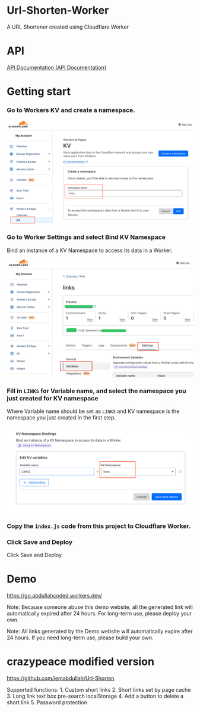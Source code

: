 # Url-Shorten-Worker
A URL Shortener created using Cloudflare Worker

# API

[API Documentation (API Documentation)](docs/API.md)

# Getting start
### Go to Workers KV and create a namespace.

![](docs/kv_create_namespace.png)

### Go to Worker Settings and select Bind KV Namespace

Bind an instance of a KV Namespace to access its data in a Worker.

![](docs/worker_settings.jpg)

### Fill in `LINKS` for Variable name, and select the namespace you just created for KV namespace

Where Variable name should be set as `LINKS` and KV namespace is the namespace you just created in the first step.

![](docs/worker_kv_binding.png)

### Copy the `index.js` code from this project to Cloudflare Worker.

### Click Save and Deploy

Click Save and Deploy

# Demo
https://go.abdullahcoded.workers.dev/

Note: Because someone abuse this demo website, all the generated link will automatically expired after 24 hours. For long-term use, please deploy your own.

Note: All links generated by the Demo website will automatically expire after 24 hours. If you need long-term use, please build your own.

# crazypeace modified version

https://github.com/iemabdullah/Url-Shorten

Supported functions: 1. Custom short links 2. Short links set by page cache 3. Long link text box pre-search localStorage 4. Add a button to delete a short link 5. Password protection
